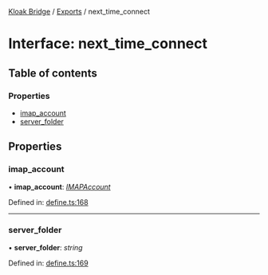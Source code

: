 [Kloak Bridge](../README.md) / [Exports](../modules.md) / next_time_connect

# Interface: next\_time\_connect

## Table of contents

### Properties

- [imap\_account](next_time_connect.md#imap_account)
- [server\_folder](next_time_connect.md#server_folder)

## Properties

### imap\_account

• **imap\_account**: [*IMAPAccount*](imapaccount.md)

Defined in: [define.ts:168](https://github.com/CoNET-project/kloak-bridge/blob/31a272e/src/define.ts#L168)

___

### server\_folder

• **server\_folder**: *string*

Defined in: [define.ts:169](https://github.com/CoNET-project/kloak-bridge/blob/31a272e/src/define.ts#L169)

